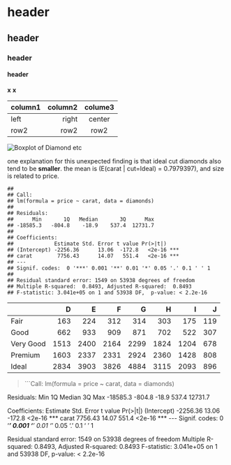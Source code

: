 header
======

header
------

### header

#### header

**x** **x**

| column1 |  column2| colume3 |
|:--------|--------:|:-------:|
| left    |    right|  center |
| row2    |     row2|   row2  |

![Boxplot of Diamond etc](markdownfile_files/figure-markdown_github/unnamed-chunk-1-1.png)

one explanation for this unexpected finding is that ideal cut diamonds also tend to be **smaller**.
the mean is \(E(carat | cut=Ideal) = 0.7979397\), and size is related to price.

    ## 
    ## Call:
    ## lm(formula = price ~ carat, data = diamonds)
    ## 
    ## Residuals:
    ##      Min       1Q   Median       3Q      Max 
    ## -18585.3   -804.8    -18.9    537.4  12731.7 
    ## 
    ## Coefficients:
    ##             Estimate Std. Error t value Pr(>|t|)    
    ## (Intercept) -2256.36      13.06  -172.8   <2e-16 ***
    ## carat        7756.43      14.07   551.4   <2e-16 ***
    ## ---
    ## Signif. codes:  0 '***' 0.001 '**' 0.01 '*' 0.05 '.' 0.1 ' ' 1
    ## 
    ## Residual standard error: 1549 on 53938 degrees of freedom
    ## Multiple R-squared:  0.8493, Adjusted R-squared:  0.8493 
    ## F-statistic: 3.041e+05 on 1 and 53938 DF,  p-value: < 2.2e-16

|           |     D|     E|     F|     G|     H|     I|    J|
|:----------|-----:|-----:|-----:|-----:|-----:|-----:|----:|
| Fair      |   163|   224|   312|   314|   303|   175|  119|
| Good      |   662|   933|   909|   871|   702|   522|  307|
| Very Good |  1513|  2400|  2164|  2299|  1824|  1204|  678|
| Premium   |  1603|  2337|  2331|  2924|  2360|  1428|  808|
| Ideal     |  2834|  3903|  3826|  4884|  3115|  2093|  896|

> \`\`\`Call: lm(formula = price ~ carat, data = diamonds)

Residuals: Min 1Q Median 3Q Max -18585.3 -804.8 -18.9 537.4 12731.7

Coefficients: Estimate Std. Error t value Pr(\>|t|)
(Intercept) -2256.36 13.06 -172.8 \<2e-16 *** carat 7756.43 14.07 551.4 \<2e-16 *** --- Signif. codes: 0 ‘***’ 0.001 ‘**’ 0.01 ‘*’ 0.05 ‘.’ 0.1 ‘ ’ 1

Residual standard error: 1549 on 53938 degrees of freedom Multiple R-squared: 0.8493, Adjusted R-squared: 0.8493 F-statistic: 3.041e+05 on 1 and 53938 DF, p-value: \< 2.2e-16
